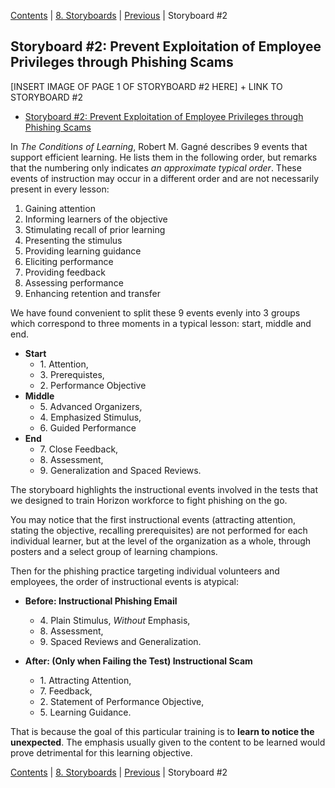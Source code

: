 [Contents](README.md) | [8. Storyboards](800-STORYBOARDS.md) | [Previous](810-STORYBOARD1.md) | Storyboard #2

## Storyboard #2: Prevent Exploitation of Employee Privileges through Phishing Scams

[INSERT IMAGE OF PAGE 1 OF STORYBOARD #2 HERE] + LINK TO STORYBOARD #2

* [Storyboard #2: Prevent Exploitation of Employee Privileges through Phishing Scams](#LINK-TO-STORYBOARD-2)

In *The Conditions of Learning*, Robert M. Gagné describes 9 events
that support efficient learning. He lists them in the following order,
but remarks that the numbering only indicates *an approximate typical order*.
These events of instruction may occur in a different order and are not
necessarily present in every lesson:

  1. Gaining attention
  2. Informing learners of the objective
  3. Stimulating recall of prior learning
  4. Presenting the stimulus
  5. Providing learning guidance
  6. Eliciting performance
  7. Providing feedback
  8. Assessing performance
  9. Enhancing retention and transfer

We have found convenient to split these 9 events evenly into 3 groups which
correspond to three moments in a typical lesson: start, middle and end.

  * **Start**
    - 1\. Attention,
    - 3\. Prerequistes,
    - 2\. Performance Objective
  * **Middle**
    - 5\. Advanced Organizers,
    - 4\. Emphasized Stimulus,
    - 6\. Guided Performance
  * **End**
    - 7\. Close Feedback,
    - 8\. Assessment,
    - 9\. Generalization and Spaced Reviews.

The storyboard highlights the instructional events involved in the tests
that we designed to train Horizon workforce to fight phishing on the go.

You may notice that the first instructional events (attracting attention,
stating the objective, recalling prerequisites) are not performed for each
individual learner, but at the level of the organization as a whole, through
posters and a select group of learning champions.

Then for the phishing practice targeting individual volunteers and employees,
the order of instructional events is atypical:

  * **Before: Instructional Phishing Email**
    - 4\. Plain Stimulus, *Without* Emphasis,
    - 8\. Assessment,
    - 9\. Spaced Reviews and Generalization.

  * **After: (Only when Failing the Test) Instructional Scam**
    - 1\. Attracting Attention,
    - 7\. Feedback,
    - 2\. Statement of Performance Objective,
    - 5\. Learning Guidance.

That is because the goal of this particular training is to
**learn to notice the unexpected**. The emphasis usually given
to the content to be learned would prove detrimental for this
learning objective.

[Contents](README.md) | [8. Storyboards](800-STORYBOARDS.md) | [Previous](810-STORYBOARD1.md) | Storyboard #2
